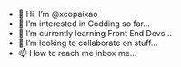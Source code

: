 - 👋 Hi, I’m @xcopaixao
- 👀 I’m interested in Codding so far...
- 🌱 I’m currently learning Front End Devs...
- 💞️ I’m looking to collaborate on stuff...
- 📫 How to reach me inbox me...

<!---
xcopaixao/xcopaixao is a ✨ special ✨ repository because its `README.md` (this file) appears on your GitHub profile.
You can click the Preview link to take a look at your changes.
--->
